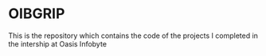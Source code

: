 # OIBGRIP
This is the repository which contains the code of the projects I completed in the intership at Oasis Infobyte
